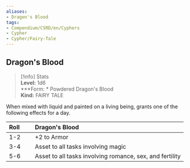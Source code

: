 ```yaml
---
aliases:
- Dragon's Blood
tags:
- Compendium/CSRD/en/Cyphers
- Cypher
- Cypher/Fairy-Tale
---
```


  
## Dragon's Blood  
>[!info] Stats  
> **Level:** 1d6  
> ***Form: * Powdered Dragon's Blood  
> **Kind:** FAIRY TALE
  
When mixed with liquid and painted on a living being, grants one of the following effects for a day.  

|  Roll &nbsp; &nbsp; &nbsp; | Dragon's Blood  |  
| ------------- | :----------- |  
| 1-2 | +2 to Armor |  
| 3-4 | Asset to all tasks involving magic |  
| 5-6 | Asset to all tasks involving romance, sex, and fertility |